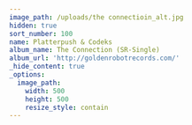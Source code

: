 ```yaml
---
image_path: /uploads/the connectioin_alt.jpg
hidden: true
sort_number: 100
name: Platterpush & Codeks
album_name: The Connection (SR-Single)
album_url: 'http://goldenrobotrecords.com/'
_hide_content: true
_options:
  image_path:
    width: 500
    height: 500
    resize_style: contain
---
```


